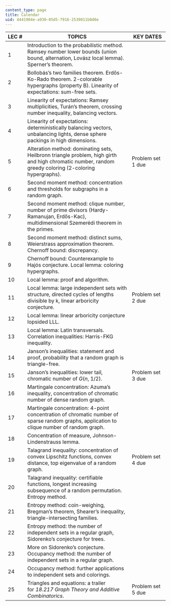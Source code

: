 ```yaml
---
content_type: page
title: Calendar
uid: 4441904e-a930-05d5-7916-2539011b0d6e
---
```


| LEC # | TOPICS | KEY DATES |
| --- | --- | --- |
| 1 | Introduction to the probabilistic method. Ramsey number lower bounds (union bound, alternation, Lovász local lemma). Sperner’s theorem. | &nbsp; |
| 2 | Bollobás’s two families theorem. Erdős-Ko-Rado theorem. 2-colorable hypergraphs (property B). Linearity of expectations: sum-free sets. | &nbsp; |
| 3 | Linearity of expectations: Ramsey multiplicities, Turán’s theorem, crossing number inequality, balancing vectors. | &nbsp; |
| 4 | Linearity of expectations: deterministically balancing vectors, unbalancing lights, dense sphere packings in high dimensions. | &nbsp; |
| 5 | Alteration method: dominating sets, Heilbronn triangle problem, high girth and high chromatic number, random greedy coloring (2-coloring hypergraphs). | Problem set 1 due |
| 6 | Second moment method: concentration and thresholds for subgraphs in a random graph. | &nbsp; |
| 7 | Second moment method: clique number, number of prime divisors (Hardy-Ramanujan, Erdős-Kac), multidimensional Szemerédi theorem in the primes. | &nbsp; |
| 8 | Second moment method: distinct sums, Weierstrass approximation theorem. Chernoff bound: discrepancy. | &nbsp; |
| 9 | Chernoff bound: Counterexample to Hajós conjecture. Local lemma: coloring hypergraphs. | &nbsp; |
| 10 | Local lemma: proof and algorithm. | &nbsp; |
| 11 | Local lemma: large independent sets with structure, directed cycles of lengths divisible by k, linear arboricity conjecture. | Problem set 2 due |
| 12 | Local lemma: linear arboricity conjecture lopsided LLL. | &nbsp; |
| 13 | Local lemma: Latin transversals. Correlation inequalities: Harris-FKG inequality. | &nbsp; |
| 14 | Janson’s inequalities: statement and proof, probability that a random graph is triangle-free. | &nbsp; |
| 15 | Janson’s inequalities: lower tail, chromatic number of _G_(_n_, 1/2). | Problem set 3 due |
| 16 | Martingale concentration: Azuma’s inequality, concentration of chromatic number of dense random graph. | &nbsp; |
| 17 | Martingale concentration: 4-point concentration of chromatic number of sparse random graphs, application to clique number of random graph. | &nbsp; |
| 18 | Concentration of measure, Johnson-Lindenstrauss lemma. | &nbsp; |
| 19 | Talagrand inequality: concentration of convex Lipschitz functions, convex distance, top eigenvalue of a random graph. | Problem set 4 due |
| 20 | Talagrand inequality: certifiable functions, longest increasing subsequence of a random permutation. Entropy method. | &nbsp; |
| 21 | Entropy method: coin-weighing, Bregman’s theorem, Shearer’s inequality, triangle-intersecting families. | &nbsp; |
| 22 | Entropy method: the number of independent sets in a regular graph, Sidorenko’s conjecture for trees. | &nbsp; |
| 23 | More on Sidorenko’s conjecture. Occupancy method: the number of independent sets in a regular graph. | &nbsp; |
| 24 | Occupancy method: further applications to independent sets and colorings. | &nbsp; |
| 25 | Triangles and equations: a trailer for _18.217 Graph Theory and Additive Combinatorics_. | Problem set 5 due